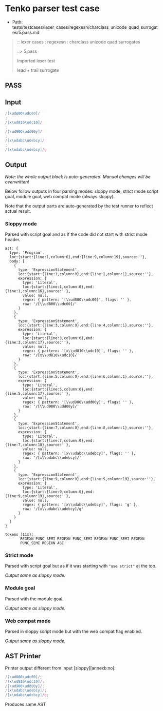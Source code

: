 # Tenko parser test case

- Path: tests/testcases/lexer_cases/regexesn/charclass_unicode_quad_surrogates/5.pass.md

> :: lexer cases : regexesn : charclass unicode quad surrogates
>
> ::> 5.pass
>
> Imported lexer test
>
> lead + trail surrogate

## PASS

## Input

`````js
/[\ud800\udc00]/
;
/[x\ud810\udc10]/
;
/[\ud900\udd00y]/
;
/[x\udabc\udebcy]/
;
/[x\udabc\udebcy]/g
`````

## Output

_Note: the whole output block is auto-generated. Manual changes will be overwritten!_

Below follow outputs in four parsing modes: sloppy mode, strict mode script goal, module goal, web compat mode (always sloppy).

Note that the output parts are auto-generated by the test runner to reflect actual result.

### Sloppy mode

Parsed with script goal and as if the code did not start with strict mode header.

`````
ast: {
  type: 'Program',
  loc:{start:{line:1,column:0},end:{line:9,column:19},source:''},
  body: [
    {
      type: 'ExpressionStatement',
      loc:{start:{line:1,column:0},end:{line:2,column:1},source:''},
      expression: {
        type: 'Literal',
        loc:{start:{line:1,column:0},end:{line:1,column:16},source:''},
        value: null,
        regex: { pattern: '[\\ud800\\udc00]', flags: '' },
        raw: '/[\\ud800\\udc00]/'
      }
    },
    {
      type: 'ExpressionStatement',
      loc:{start:{line:3,column:0},end:{line:4,column:1},source:''},
      expression: {
        type: 'Literal',
        loc:{start:{line:3,column:0},end:{line:3,column:17},source:''},
        value: null,
        regex: { pattern: '[x\\ud810\\udc10]', flags: '' },
        raw: '/[x\\ud810\\udc10]/'
      }
    },
    {
      type: 'ExpressionStatement',
      loc:{start:{line:5,column:0},end:{line:6,column:1},source:''},
      expression: {
        type: 'Literal',
        loc:{start:{line:5,column:0},end:{line:5,column:17},source:''},
        value: null,
        regex: { pattern: '[\\ud900\\udd00y]', flags: '' },
        raw: '/[\\ud900\\udd00y]/'
      }
    },
    {
      type: 'ExpressionStatement',
      loc:{start:{line:7,column:0},end:{line:8,column:1},source:''},
      expression: {
        type: 'Literal',
        loc:{start:{line:7,column:0},end:{line:7,column:18},source:''},
        value: null,
        regex: { pattern: '[x\\udabc\\udebcy]', flags: '' },
        raw: '/[x\\udabc\\udebcy]/'
      }
    },
    {
      type: 'ExpressionStatement',
      loc:{start:{line:9,column:0},end:{line:9,column:19},source:''},
      expression: {
        type: 'Literal',
        loc:{start:{line:9,column:0},end:{line:9,column:19},source:''},
        value: null,
        regex: { pattern: '[x\\udabc\\udebcy]', flags: 'g' },
        raw: '/[x\\udabc\\udebcy]/g'
      }
    }
  ]
}

tokens (11x):
       REGEXN PUNC_SEMI REGEXN PUNC_SEMI REGEXN PUNC_SEMI REGEXN
       PUNC_SEMI REGEXN ASI
`````

### Strict mode

Parsed with script goal but as if it was starting with `"use strict"` at the top.

_Output same as sloppy mode._

### Module goal

Parsed with the module goal.

_Output same as sloppy mode._

### Web compat mode

Parsed in sloppy script mode but with the web compat flag enabled.

_Output same as sloppy mode._

## AST Printer

Printer output different from input [sloppy][annexb:no]:

````js
/[\ud800\udc00]/;
/[x\ud810\udc10]/;
/[\ud900\udd00y]/;
/[x\udabc\udebcy]/;
/[x\udabc\udebcy]/g;
````

Produces same AST
